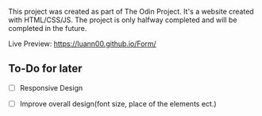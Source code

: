 This project was created as part of The Odin Project. It's a website created with HTML/CSS/JS. The project is only halfway completed and will be completed in the future.

Live Preview: https://luann00.github.io/Form/

## To-Do for later
- [ ] Responsive Design
- [ ] Improve overall design(font size, place of the elements ect.)


